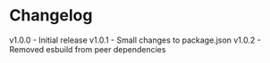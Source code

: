 
# Changelog

v1.0.0 - Initial release
v1.0.1 - Small changes to package.json
v1.0.2 - Removed esbuild from peer dependencies
